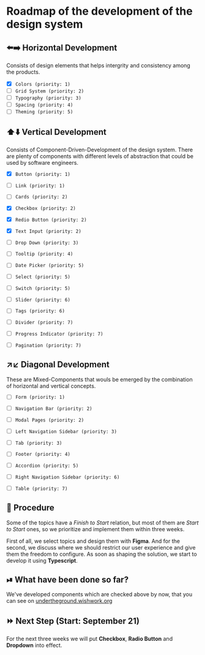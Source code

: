 # Roadmap of the development of the design system

## ⬅️➡️ Horizontal Development

Consists of design elements that helps intergrity and consistency among the products. 

- [x] `Colors (priority: 1)`
- [ ] `Grid System (priority: 2)`
- [ ] `Typography (priority: 3)`
- [ ] `Spacing (priority: 4)`
- [ ] `Theming (priority: 5)`

## ⬆️⬇️ Vertical Development

Consists of Component-Driven-Development of the design system. There are plenty of components with different levels of abstraction 
that could be used by software engineers.

- [x] `Button (priority: 1)`
- [ ] `Link (priority: 1)` 
- [ ] `Cards (priority: 2)`
- [x] `Checkbox (priority: 2)`
- [x] `Redio Button (priority: 2)`
- [x] `Text Input (priority: 2)`
- [ ] `Drop Down (priority: 3)`

- [ ] `Tooltip (priority: 4)`
- [ ] `Date Picker (priority: 5)`
- [ ] `Select (priority: 5)`
- [ ] `Switch (priority: 5)`
- [ ] `Slider (priority: 6)`
- [ ] `Tags (priority: 6)`
- [ ] `Divider (priority: 7)`
- [ ] `Progress Indicator (priority: 7)`
- [ ] `Pagination (priority: 7)`

## ↗️↙️ Diagonal Development

These are Mixed-Components that wouls be emerged by the combination of horizontal and vertical concepts.

- [ ] `Form (priority: 1)`
- [ ] `Navigation Bar (priority: 2)`
- [ ] `Modal Pages (priority: 2)`
- [ ] `Left Navigation Sidebar (priority: 3)`
- [ ] `Tab (priority: 3)`
- [ ] `Footer (priority: 4)`
- [ ] `Accordion (priority: 5)`
- [ ] `Right Navigation Sidebar (priority: 6)`
- [ ] `Table (priority: 7)`


## 🔄 Procedure

Some of the topics have a *Finish to Start* relation, but most of them are *Start to Start* ones, so we prioritize and implement them within three weeks.

First of all, we select topics and design them with **Figma**. And for the second, we discuss where we should restrict our user experience and give them the freedom to configure. As soon as shaping the solution, we start to develop it using **Typescript**.

## ⏯ What have been done so far?

We've developed components which are checked above by now, that you can see on [undertheground.wishwork.org](https://undertheground.wishwork.org) 

## ⏩ Next Step (Start: September 21)

For the next three weeks we will put **Checkbox**, **Radio Button** and **Dropdown** into effect.




